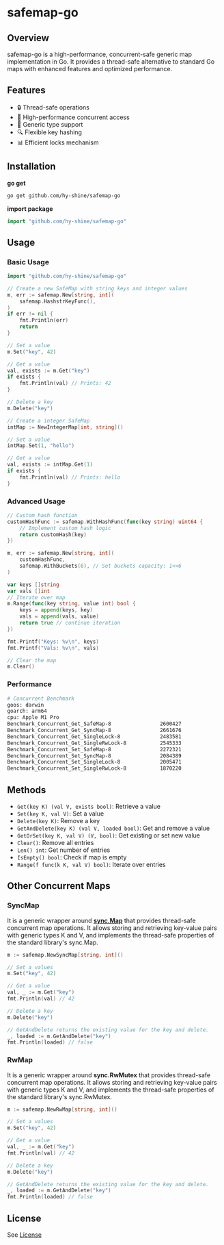 # safemap-go

## Overview

safemap-go is a high-performance, concurrent-safe generic map implementation in Go. It provides a thread-safe alternative to standard Go maps with enhanced features and optimized performance.

## Features

- 🔒 Thread-safe operations
- 🚀 High-performance concurrent access
- 🧩 Generic type support
- 🔍 Flexible key hashing
- 📊 Efficient locks mechanism

## Installation

**go get**

```bash
go get github.com/hy-shine/safemap-go
```

**import package**

```go
import "github.com/hy-shine/safemap-go"
```

## Usage

### Basic Usage

```go
import "github.com/hy-shine/safemap-go"

// Create a new SafeMap with string keys and integer values
m, err := safemap.New[string, int](
    safemap.HashstrKeyFunc(),
)
if err != nil {
    fmt.Println(err)
    return
}

// Set a value
m.Set("key", 42)

// Get a value
val, exists := m.Get("key")
if exists {
    fmt.Println(val) // Prints: 42
}

// Delete a key
m.Delete("key")

// Create a integer SafeMap
intMap := NewIntegerMap[int, string]()

// Set a value
intMap.Set(1, "hello")

// Get a value
val, exists := intMap.Get(1)
if exists {
    fmt.Println(val) // Prints: hello
}
```

### Advanced Usage

```go
// Custom hash function
customHashFunc := safemap.WithHashFunc(func(key string) uint64 {
    // Implement custom hash logic
    return customHash(key)
})

m, err := safemap.New[string, int](
    customHashFunc,
    safemap.WithBuckets(6), // Set buckets capacity: 1<<6
)

var keys []string
var vals []int
// Iterate over map
m.Range(func(key string, value int) bool {
    keys = append(keys, key)
    vals = append(vals, value)
    return true // continue iteration
})

fmt.Printf("Keys: %v\n", keys)
fmt.Printf("Vals: %v\n", vals)

// Clear the map
m.Clear()
```

### Performance

```bash
# Concurrent Benchmark
goos: darwin
goarch: arm64
cpu: Apple M1 Pro
Benchmark_Concurrent_Get_SafeMap-8                2600427               456.6 ns/op            32 B/op          1 allocs/op
Benchmark_Concurrent_Get_SyncMap-8                2661676               448.0 ns/op            24 B/op          1 allocs/op
Benchmark_Concurrent_Get_SingleLock-8             2483581               481.6 ns/op            24 B/op          1 allocs/op
Benchmark_Concurrent_Get_SingleRwLock-8           2545333               471.6 ns/op            24 B/op          1 allocs/op
Benchmark_Concurrent_Set_SafeMap-8                2272321               533.4 ns/op            58 B/op          2 allocs/op
Benchmark_Concurrent_Set_SyncMap-8                2084389               597.3 ns/op            99 B/op          5 allocs/op
Benchmark_Concurrent_Set_SingleLock-8             2005471               603.3 ns/op            50 B/op          2 allocs/op
Benchmark_Concurrent_Set_SingleRwLock-8           1870220               625.3 ns/op            50 B/op          2 allocs/op
```

## Methods

- `Get(key K) (val V, exists bool)`: Retrieve a value
- `Set(key K, val V)`: Set a value
- `Delete(key K)`: Remove a key
- `GetAndDelete(key K) (val V, loaded bool)`: Get and remove a value
- `GetOrSet(key K, val V) (V, bool)`: Get existing or set new value
- `Clear()`: Remove all entries
- `Len() int`: Get number of entries
- `IsEmpty() bool`: Check if map is empty
- `Range(f func(k K, val V) bool)`: Iterate over entries


## Other Concurrent Maps

### SyncMap

It is a generic wrapper around **[sync.Map](https://pkg.go.dev/sync#Map)** that provides thread-safe concurrent map operations.
It allows storing and retrieving key-value pairs with generic types K and V,
and implements the thread-safe properties of the standard library's sync.Map.

```go
m := safemap.NewSyncMap[string, int]()

// Set a values 
m.Set("key", 42)

// Get a value
val, _ := m.Get("key")
fmt.Println(val) // 42

// Delete a key
m.Delete("key")

// GetAndDelete returns the existing value for the key and delete.
_, loaded := m.GetAndDelete("key")
fmt.Println(loaded) // false
```

### RwMap

It is a generic wrapper around **sync.RwMutex** that provides thread-safe concurrent map operations.
It allows storing and retrieving key-value pairs with generic types K and V,
and implements the thread-safe properties of the standard library's sync.RwMutex.

```go
m := safemap.NewRwMap[string, int]()

// Set a values 
m.Set("key", 42)

// Get a value
val, _ := m.Get("key")
fmt.Println(val) // 42

// Delete a key
m.Delete("key")

// GetAndDelete returns the existing value for the key and delete.
_, loaded := m.GetAndDelete("key")
fmt.Println(loaded) // false
```

## License

See [License](./LICENSE)
